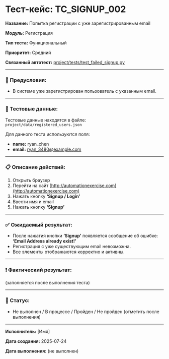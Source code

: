 # Тест-кейс: TC_SIGNUP_002

**Название:** Попытка регистрации с уже зарегистрированным email

**Модуль:** Регистрация

**Тип теста:** Функциональный

**Приоритет:** Средний

**Связанный автотест:** [project/tests/test_failed_signup.py](/project/tests/test_failed_signup.py)

---

### 🔧 Предусловия:
- В системе уже зарегистрирован пользователь с указанным email.

---

### 🧪 Тестовые данные:

Тестовые данные находятся в файле:  
`project/data/registered_users.json`

Для данного теста используются поля:
- **name:** ryan_chen  
- **email:** ryan_3480@example.com

---

### 📋 Описание действий:

1. Открыть браузер  
2. Перейти на сайт [http://automationexercise.com](http://automationexercise.com)  
3. Нажать кнопку **‘Signup / Login’**  
4. Ввести имя и email  
5. Нажать кнопку **‘Signup’**  

---

### ✅ Ожидаемый результат:
- После нажатия кнопки **‘Signup’** появляется сообщение об ошибке:  
  **‘Email Address already exist!’**
- Регистрация с уже существующим email невозможна.
- Все элементы отображаются корректно и активны.

---

### ❗ Фактический результат:
(заполняется после выполнения теста)

---

### 📌 Статус:
- Не выполнен / В процессе / Пройден / Не пройден (отметить после выполнения)

---

**Исполнитель:** [Имя]

**Дата создания:** 2025-07-24

**Дата выполнения:** (не выполнен)
